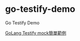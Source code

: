 # go-testify-demo
Go Testify Demo

[GoLang Testify mock簡單範例](https://matthung0807.blogspot.com/2021/07/go-testify-mock-simple-example.html)
